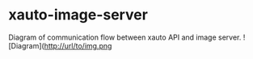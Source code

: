 # xauto-image-server

Diagram of communication flow between xauto API and image server.
![Diagram]([http://url/to/img.png](https://i.gyazo.com/2a416ac0417859dae1e7cf7e754ba523.png)
